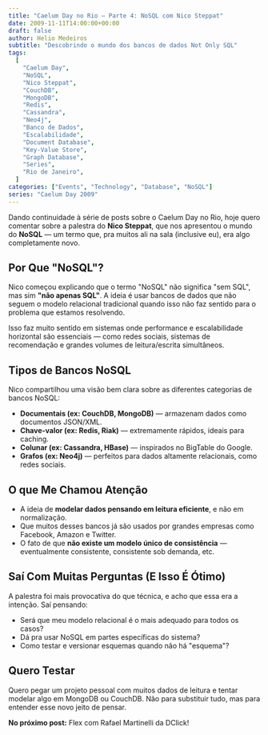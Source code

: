 ```yaml
---
title: "Caelum Day no Rio – Parte 4: NoSQL com Nico Steppat"
date: 2009-11-11T14:00:00+00:00
draft: false
author: Helio Medeiros
subtitle: "Descobrindo o mundo dos bancos de dados Not Only SQL"
tags:
  [
    "Caelum Day",
    "NoSQL",
    "Nico Steppat",
    "CouchDB",
    "MongoDB",
    "Redis",
    "Cassandra",
    "Neo4j",
    "Banco de Dados",
    "Escalabilidade",
    "Document Database",
    "Key-Value Store",
    "Graph Database",
    "Series",
    "Rio de Janeiro",
  ]
categories: ["Events", "Technology", "Database", "NoSQL"]
series: "Caelum Day 2009"
---
```


Dando continuidade à série de posts sobre o Caelum Day no Rio, hoje quero comentar sobre a palestra do **Nico Steppat**, que nos apresentou o mundo do **NoSQL** — um termo que, pra muitos ali na sala (inclusive eu), era algo completamente novo.

## Por Que "NoSQL"?

Nico começou explicando que o termo "NoSQL" não significa "sem SQL", mas sim **"não apenas SQL"**. A ideia é usar bancos de dados que não seguem o modelo relacional tradicional quando isso não faz sentido para o problema que estamos resolvendo.

Isso faz muito sentido em sistemas onde performance e escalabilidade horizontal são essenciais — como redes sociais, sistemas de recomendação e grandes volumes de leitura/escrita simultâneos.

## Tipos de Bancos NoSQL

Nico compartilhou uma visão bem clara sobre as diferentes categorias de bancos NoSQL:

- **Documentais (ex: CouchDB, MongoDB)** — armazenam dados como documentos JSON/XML.
- **Chave-valor (ex: Redis, Riak)** — extremamente rápidos, ideais para caching.
- **Colunar (ex: Cassandra, HBase)** — inspirados no BigTable do Google.
- **Grafos (ex: Neo4j)** — perfeitos para dados altamente relacionais, como redes sociais.

## O que Me Chamou Atenção

- A ideia de **modelar dados pensando em leitura eficiente**, e não em normalização.
- Que muitos desses bancos já são usados por grandes empresas como Facebook, Amazon e Twitter.
- O fato de que **não existe um modelo único de consistência** — eventualmente consistente, consistente sob demanda, etc.

## Saí Com Muitas Perguntas (E Isso É Ótimo)

A palestra foi mais provocativa do que técnica, e acho que essa era a intenção. Saí pensando:

- Será que meu modelo relacional é o mais adequado para todos os casos?
- Dá pra usar NoSQL em partes específicas do sistema?
- Como testar e versionar esquemas quando não há "esquema"?

## Quero Testar

Quero pegar um projeto pessoal com muitos dados de leitura e tentar modelar algo em MongoDB ou CouchDB. Não para substituir tudo, mas para entender esse novo jeito de pensar.

**No próximo post:** Flex com Rafael Martinelli da DClick!
